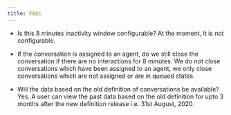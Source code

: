 ```yaml
---
title: FAQs
---
```


- Is this 8 minutes inactivity window configurable?
At the moment, it is not configurable.

- If the conversation is assigned to an agent, do we still close the conversation if there are no interactions for 8 minutes. 
We do not close conversations which have been assigned to an agent, we only close conversations which are not assigned or are in queued states. 

- Will the data based on the old definition of conversations be available?
Yes. A user can view the past data based on the old definition for upto 3 months after the new definition release i.e. 31st August, 2020.

